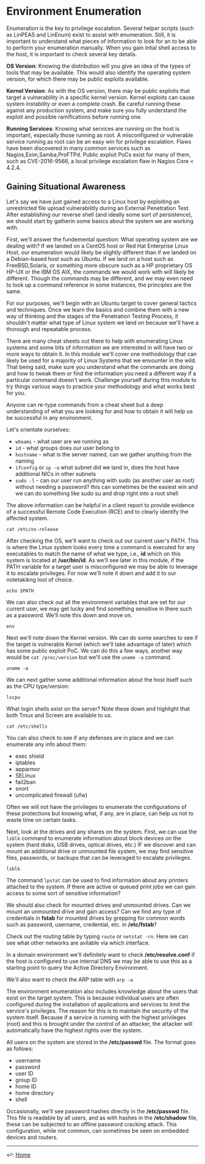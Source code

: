 # Environment Enumeration

Enumeration is the key to privilege escalation. Several helper scripts (such as LinPEAS and LinEnum) exist to assist with enumeration. Still, it is important to understand what pieces of information to look for an to be able to perform your enumeration manually. When you gain intial shell access to the host, it is important to check several key details.

**OS Version**: Knowing the distribution will you give an idea of the types of tools that may be available. This would also identify the operating system version, for which there may be public exploits available.

**Kernel Version**: As with the OS version, there may be public exploits that target a vulnerability in a specific kernel version. Kernel exploits can cause system instability or even a complete crash. Be careful running these against any production system, and make sure you fully understand the exploit and possible ramifications before running one.

**Running Services**: Knowing what services are running on the host is important, especially those running as root. A misconfigured or vulnerable service running as root can be an easy win for privilege escalation. Flaws have been discovered in many common services such as Nagios,Exim,Samba,ProFTPd. Public exploit PoCs exist for many of them, such as CVE-2016-9566, a local privilege escalation flaw in Nagios Core < 4.2.4.

## Gaining Situational Awareness

Let's say we have just gained access to a Linux host by exploiting an unrestricted file upload vulnerabilitly during an External Penetration Test. After establishing our reverse shell (and ideally some sort of persistence), we should start by gatherin some basics about the system we are working with.

First, we'll answer the fundemental question: What operating system are we dealing with? If we landed on a CentOS host or Red Hat Enterprise Linux Host, our enumeration would likely be slightly different than if we landed on a Debian-based host such as Ubuntu. If we land on a host such as FreeBSD,Solaris, or something more obscure such as a HP proprietary OS HP-UX or the IBM OS AIX, the commands we would work with will likely be different. Though the commands may be different, and we may even need to look up a command reference in some instances, the principles are the same.

For our purposes, we'll begin with an Ubuntu target to cover general tactics and techniques. Once we learn the basics and combine them with a new way of thinking and the stages of the Penetration Testing Process, it shouldn't matter what type of Linux system we land on because we'll have a thorough and repeatable process.

There are many cheat sheets out there to help with enumerating Linux systems and some bits of information we are interested in will have two or more ways to obtain it. In this module we'll cover one methodology that can likely be used for a majority of Linux Systems that we envounter in the wild. That being said, make sure you understand what the commands are doing and how to tweak them or find the information you need a different way if a particular command doesn't work. Challenge yourself during this module to try things various ways to practice your methodology and what works best for you.

Anyone can re-type commands from a cheat sheet but a deep understanding of what you are looking for and how to obtain it will help us be successful in any environment.

Let's orientate ourselves:

* `whoami` - what user are we running as
* `id` - what groups does our user belong to
* `hostname` - what is the server named, can we gather anything from the naming
* `ifconfig` or `ip -a` what subnet did we land in, does the host have additional NICs in other subnets
* `sudo -l` - can our user run anything with sudo (as another user as root) without needing a password? this can sometimes be the easiest win and we can do something like sudo su and drop right into a root shell

The above information can be helpful in a client report to provide evidence of a successful Remote Code Execution (RCE) and to clearly identify the affected system. 

`cat /etc/os-release`

After checking the OS, we'll want to check out our current user's PATH. This is where the Linux system looks every time a command is executed for any executables to match the name of what we type, i.e., **id** which on this system is located at **/usr/bin/id**. As we'll see later in this module, if the PATH variable for a target user is misconfigured we may be able to leverage it to escalate privileges. For now we'll note it down and add it to our notetakikng tool of choice.

`echo $PATH`

We can also check out all the environment variables that are set for our current user, we may get lucky and find something sensitive in there such as a password. We'll note this down and move on.

`env`

Next we'll note down the Kernel version. We can do some searches to see if the target is vulnerable Kernel (which we'll take advantage of later) which has some public exploit PoC. We can do this a few ways, another way would be `cat /proc/version` but we'll use the `uname -a` command.

`uname -a`

We can next gather some additional information about the host itself such as the CPU type/version:

`lscpu`

What login shells exist on the server? Note these down and highlight that both Tmux and Screen are available to us.

`cat /etc/shells`

You can also check to see if any defenses are in place and we can enumerate any info about them:

* exec shield
* iptables
* apparmor
* SELinux
* fail2ban
* snort
* uncomplicated firewall (ufw)

Often we will not have the privileges to enumerate the configurations of these protections but knowing what, if any, are in place, can help us not to waste time on certain tasks.

Next, look at the drives and any shares on the system. First, we can use the `lsblk` command to enumerate information about block devices on the system (hard disks, USB drives, optical drives, etc.) IF we discover and can mount an additional drive or unmounted file system, we may find sensitive files, passwords, or backups that can be leveraged to escalate privileges.

`lsblk`

The command `lpstat` can be used to find information about any printers attached to the system. If there are active or queued print jobs we can gain access to some sort of sensitive information?

We should also check for mounted drives and unmounted drives. Can we mount an unmounted drive and gain access? Can we find any type of credentials in **fstab** for mounted drives by grepping for common words such as password, username, credential, etc. in **/etc/fstab**?

Check out the routing table by typing `route` or `netstat -rn`. Here we can see what other networks are avilable via which interface.

In a domain environment we'll definitely want to check **/etc/resolve.conf** if the host is configured to use internal DNS we may be able to use this as a starting point to query the Active Directory Environment.

We'll also want to check the ARP table with `arp -a`

The environment enumeration also includes knowledge  about the users that exist on the target system. This is because individual users are often configured  during the installation of applications and services to limit the service's privileges. The reason for this is to maintain the security of the system itself. Because if a service is running with the highest privileges (root) and this is brought under the control of an attacker, the attacker will automatically have the highest rights over the system.

All users on the system are stored in the **/etc/passwd** file. The format goes as follows:

* username
* password
* user ID
* group ID
* home ID
* home directory
* shell

Occasionally, we'll see password hashes directly in the **/etc/passwd** file. This file is readable by all users, and as with hashes in the **/etc/shadow** file, these can be subjected to an offline password cracking attack. This configuration, while not common, can sometimes be seen on embedded devices and routers.



---

↩️: [Home](../../index.md)
